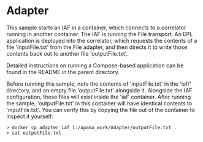 Adapter
=======
This sample starts an IAF in a container, which connects to a correlator
running in another container. The IAF is running the File transport. An EPL
application is deployed into the correlator, which requests the contents of
a file 'inputFile.txt' from the File adapter, and then directs it to write
those contents back out to another file 'outputFile.txt'.

Detailed instructions on running a Compose-based application can be found in
the README in the parent directory.

Before running this sample, note the contents of 'inputFile.txt' in the 'iaf/'
directory, and an empty file 'outputFile.txt' alongside it. Alongside the IAF
configuration, these files will exist inside the 'iaf' container. After
running the sample, 'outputFile.txt' in this container will have identical
contents to 'inputFile.txt'. You can verify this by copying the file out of
the container to inspect it yourself:

    > docker cp adapter_iaf_1:/apama_work/Adapter/outputFile.txt .
    > cat outputFile.txt
